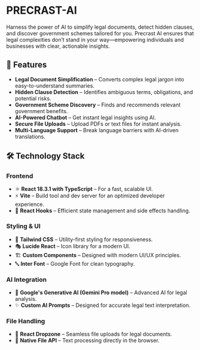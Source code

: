 # PRECRAST-AI

Harness the power of AI to simplify legal documents, detect hidden clauses, and discover government schemes tailored for you. Precrast AI ensures that legal complexities don’t stand in your way—empowering individuals and businesses with clear, actionable insights.

## 🚀 Features

- **Legal Document Simplification** – Converts complex legal jargon into easy-to-understand summaries.  
- **Hidden Clause Detection** – Identifies ambiguous terms, obligations, and potential risks.  
- **Government Scheme Discovery** – Finds and recommends relevant government benefits.  
- **AI-Powered Chatbot** – Get instant legal insights using AI.  
- **Secure File Uploads** – Upload PDFs or text files for instant analysis.  
- **Multi-Language Support** – Break language barriers with AI-driven translations.  

## 🛠 Technology Stack

### **Frontend**
- ⚛ **React 18.3.1 with TypeScript** – For a fast, scalable UI.  
- ⚡ **Vite** – Build tool and dev server for an optimized developer experience.  
- 🔄 **React Hooks** – Efficient state management and side effects handling.  

### **Styling & UI**
- 🎨 **Tailwind CSS** – Utility-first styling for responsiveness.  
- 🎭 **Lucide React** – Icon library for a modern UI.  
- 🏗 **Custom Components** – Designed with modern UI/UX principles.  
- 🔤 **Inter Font** – Google Font for clean typography.  

### **AI Integration**
- 🧠 **Google's Generative AI (Gemini Pro model)** – Advanced AI for legal analysis.  
- ✨ **Custom AI Prompts** – Designed for accurate legal text interpretation.  

### **File Handling**
- 📂 **React Dropzone** – Seamless file uploads for legal documents.  
- 📜 **Native File API** – Text processing directly in the browser.  


